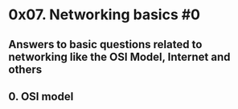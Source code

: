 # 0x07. Networking basics #0
## Answers to basic questions related to networking like the OSI Model, Internet and others
## 0. OSI model


